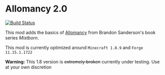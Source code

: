 Allomancy 2.0
=========
[![Build Status](https://drone.io/github.com/legobmw99/Allomancy/status.png)](https://drone.io/github.com/legobmw99/Allomancy/latest)

This mod adds the basics of [Allomancy](http://coppermind.net/wiki/Allomancy) from Brandon Sanderson's book series *Mistborn*. 

This mod is currently optimized around `Minecraft 1.8.9` and `Forge 11.15.1.1722`


**Warning:** This 1.8 version is ~~extremely broken~~ currently under testing. Use at your own discretion 
